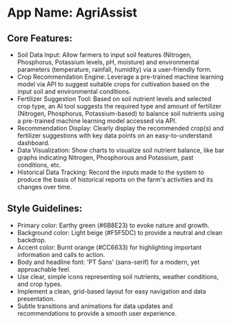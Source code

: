 # **App Name**: AgriAssist

## Core Features:

- Soil Data Input: Allow farmers to input soil features (Nitrogen, Phosphorus, Potassium levels, pH, moisture) and environmental parameters (temperature, rainfall, humidity) via a user-friendly form.
- Crop Recommendation Engine: Leverage a pre-trained machine learning model via API to suggest suitable crops for cultivation based on the input soil and environmental conditions.
- Fertilizer Suggestion Tool: Based on soil nutrient levels and selected crop type, an AI tool suggests the required type and amount of fertilizer (Nitrogen, Phosphorus, Potassium-based) to balance soil nutrients using a pre-trained machine learning model accessed via API.
- Recommendation Display: Clearly display the recommended crop(s) and fertilizer suggestions with key data points on an easy-to-understand dashboard.
- Data Visualization: Show charts to visualize soil nutrient balance, like bar graphs indicating Nitrogen, Phosphorous and Potassium, past conditions, etc.
- Historical Data Tracking: Record the inputs made to the system to produce the basis of historical reports on the farm's activities and its changes over time.

## Style Guidelines:

- Primary color: Earthy green (#6B8E23) to evoke nature and growth.
- Background color: Light beige (#F5F5DC) to provide a neutral and clean backdrop.
- Accent color: Burnt orange (#CC6633) for highlighting important information and calls to action.
- Body and headline font: 'PT Sans' (sans-serif) for a modern, yet approachable feel.
- Use clear, simple icons representing soil nutrients, weather conditions, and crop types.
- Implement a clean, grid-based layout for easy navigation and data presentation.
- Subtle transitions and animations for data updates and recommendations to provide a smooth user experience.